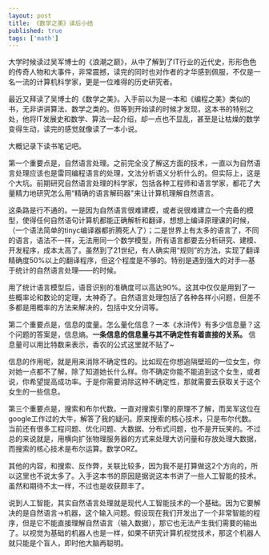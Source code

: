 ```yaml
---
layout: post
title: 《数学之美》读后小结
published: true
tags: ['math']
---
```


大学时候读过吴军博士的《浪潮之巅》，从中了解到了IT行业的近代史，形形色色的传奇人物和大事件，非常震撼，读完的同时也对作者的才华感到佩服，不仅是一名一流的计算机科学家，更是一位难得的历史研究者。

最近又拜读了吴博士的《数学之美》。入手前以为是一本和《编程之美》类似的书，无非讲讲算法、数学之类的。但等到开始读的时候才发现，这本书的特别之处，他将IT发展史和数学、算法一起介绍，却一点也不显乱，甚至是让枯燥的数学变得生动，读完的感觉就像读了一本小说。

大概记录下读书笔记吧。

第一个重要点是，自然语言处理。之前完全没了解这方面的技术，一直以为自然语言处理应该也是雷同编程语言的处理，文法分析语义分析什么的。但实际上，这是个大坑。前期研究自然语言处理的科学家，包括各种工程师和语言学家，都花了大量精力地研究怎么用“精确的语言解码器"来让计算机理解自然语言。

这条路是行不通的。一是因为自然语言很难建模，或者说很难建立一个完备的模型，使得任何自然语句计算机都能正确解析和翻译，想想上编译原理课的时候，（一个语法简单的tinyc编译器都折腾死人了）；二是世界上有太多的语言了，不同的语言，语法不一样，无法用同一个数学模型，所有语言都要去分析研究、建模、开发程序，成本太高了。虽然到了21世纪，有人确实用“规则”的方法，实现了翻译精确度50%以上的翻译程序，但这个程度是不够的。特别是遇到强大的对手—基于统计的自然语言处理——的时候。

用了统计语言模型后，语音识别的准确度可以高达90%。这其中仅仅是用到了一些概率论和数论的定理，太神奇了。自然语言处理包括了各种各样小问题，但差不多都是用概率的方法来解决的，包括中文分词等。


第二个重要点是，信息的度量。怎么量化信息？一本《水浒传》有多少信息量？这个问题的答案是，信息熵。**一条信息的信息量与其不确定性有着直接的关系。** 信息量可以用比特数来表示，香农的公式这里就不贴了~

信息的作用呢，就是用来消除不确定性的。比如现在你想追隔壁班的一位女生，你对她一点都不了解，除了知道她长什么样。你不确定你能不能追到这个女生，或者说，你希望提高成功率。于是你需要消除这种不确定性，那就需要去获取关于这个女生的一些信息。

第三个重要点是，搜索和布尔代数。一直对搜索引擎的原理不了解，而吴军这位在google工作过的大牛，解答了我的疑问。原来搜索的核心技术，只是布尔代数。当前还有很多工程问题、优化问题、大数据、分布式问题，也不是开玩笑的。不过总的来说就是，用横向扩张物理服务器的方式来处理大访问量和存放处理大数据，而搜索的核心技术是布尔运算。数学ORZ。

其他的内容，和搜索、反作弊，关联比较多，因为我不是打算做这2个方向的，所以这里也不说太多了。入手这本书的原因是据说这本书讲了一些人工智能的技术。虽然和期待不太一样，不过也是收获颇丰了。

说到人工智能，其实自然语言处理就是现代人工智能技术的一个基础。因为它要解决的是自然语言->机器，这个输入问题。假设现在我们开发出了一个非常智能的程序，但是它不能直接理解自然语言（输入数据），那它也无法产生我们需要的输出了。以视觉为基础的机器人也是一样，如果不研究计算机视觉技术，那这个机器人就只能是个盲人，即时他大脑再聪明。




